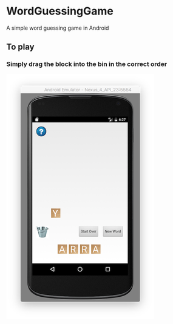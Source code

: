 # WordGuessingGame
A simple word guessing game in Android

## To play
### Simply drag the block into the bin in the correct order
![Alt text](screenshot.png)
